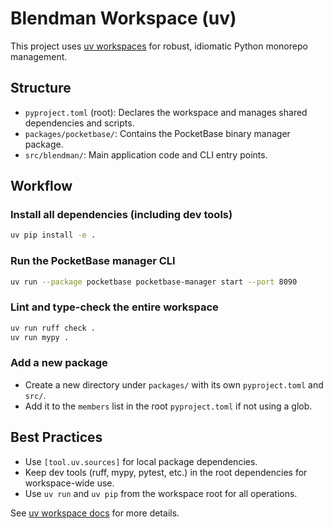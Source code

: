 # Blendman Workspace (uv)

This project uses [uv workspaces](https://docs.astral.sh/uv/concepts/projects/workspaces/) for robust, idiomatic Python monorepo management.

## Structure

- `pyproject.toml` (root): Declares the workspace and manages shared dependencies and scripts.
- `packages/pocketbase/`: Contains the PocketBase binary manager package.
- `src/blendman/`: Main application code and CLI entry points.

## Workflow

### Install all dependencies (including dev tools)

```sh
uv pip install -e .
```

### Run the PocketBase manager CLI

```sh
uv run --package pocketbase pocketbase-manager start --port 8090
```


### Lint and type-check the entire workspace

```sh
uv run ruff check .
uv run mypy .
```

### Add a new package

- Create a new directory under `packages/` with its own `pyproject.toml` and `src/`.
- Add it to the `members` list in the root `pyproject.toml` if not using a glob.

## Best Practices

- Use `[tool.uv.sources]` for local package dependencies.
- Keep dev tools (ruff, mypy, pytest, etc.) in the root dependencies for workspace-wide use.
- Use `uv run` and `uv pip` from the workspace root for all operations.

See [uv workspace docs](https://docs.astral.sh/uv/concepts/projects/workspaces/) for more details.
